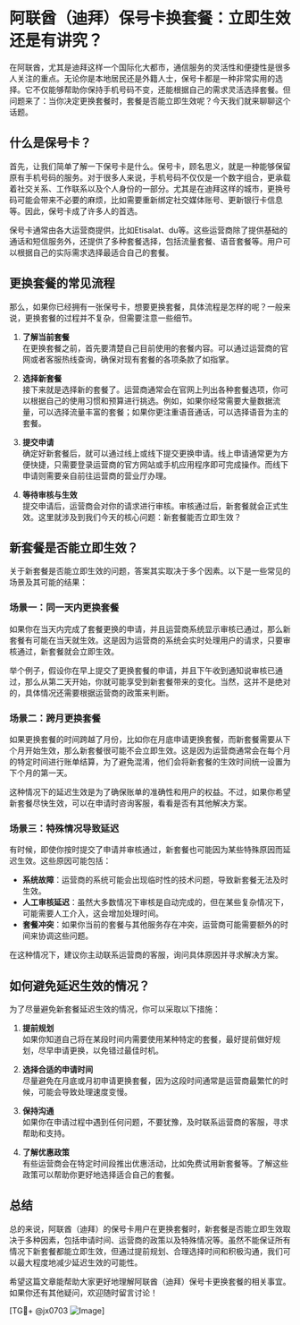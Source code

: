 # 阿联酋（迪拜）保号卡换套餐：立即生效还是有讲究？

在阿联酋，尤其是迪拜这样一个国际化大都市，通信服务的灵活性和便捷性是很多人关注的重点。无论你是本地居民还是外籍人士，保号卡都是一种非常实用的选择。它不仅能够帮助你保持手机号码不变，还能根据自己的需求灵活选择套餐。但问题来了：当你决定更换套餐时，套餐是否能立即生效呢？今天我们就来聊聊这个话题。

## 什么是保号卡？

首先，让我们简单了解一下保号卡是什么。保号卡，顾名思义，就是一种能够保留原有手机号码的服务。对于很多人来说，手机号码不仅仅是一个数字组合，更承载着社交关系、工作联系以及个人身份的一部分。尤其是在迪拜这样的城市，更换号码可能会带来不必要的麻烦，比如需要重新绑定社交媒体账号、更新银行卡信息等。因此，保号卡成了许多人的首选。

保号卡通常由各大运营商提供，比如Etisalat、du等。这些运营商除了提供基础的通话和短信服务外，还提供了多种套餐选择，包括流量套餐、语音套餐等。用户可以根据自己的实际需求选择最适合自己的套餐。

## 更换套餐的常见流程

那么，如果你已经拥有一张保号卡，想要更换套餐，具体流程是怎样的呢？一般来说，更换套餐的过程并不复杂，但需要注意一些细节。

1. **了解当前套餐**  
   在更换套餐之前，首先要清楚自己目前使用的套餐内容。可以通过运营商的官网或者客服热线查询，确保对现有套餐的各项条款了如指掌。

2. **选择新套餐**  
   接下来就是选择新的套餐了。运营商通常会在官网上列出各种套餐选项，你可以根据自己的使用习惯和预算进行挑选。例如，如果你经常需要大量数据流量，可以选择流量丰富的套餐；如果你更注重语音通话，可以选择语音为主的套餐。

3. **提交申请**  
   确定好新套餐后，就可以通过线上或线下提交更换申请。线上申请通常更为方便快捷，只需要登录运营商的官方网站或手机应用程序即可完成操作。而线下申请则需要亲自前往运营商的营业厅办理。

4. **等待审核与生效**  
   提交申请后，运营商会对你的请求进行审核。审核通过后，新套餐就会正式生效。这里就涉及到我们今天的核心问题：新套餐能否立即生效？

## 新套餐是否能立即生效？

关于新套餐是否能立即生效的问题，答案其实取决于多个因素。以下是一些常见的场景及其可能的结果：

### 场景一：同一天内更换套餐

如果你在当天内完成了套餐更换的申请，并且运营商系统显示审核已通过，那么新套餐有可能在当天就生效。这是因为运营商的系统会实时处理用户的请求，只要审核通过，新套餐就会立即生效。

举个例子，假设你在早上提交了更换套餐的申请，并且下午收到通知说审核已通过，那么从第二天开始，你就可能享受到新套餐带来的变化。当然，这并不是绝对的，具体情况还需要根据运营商的政策来判断。

### 场景二：跨月更换套餐

如果更换套餐的时间跨越了月份，比如你在月底申请更换套餐，而新套餐需要从下个月开始生效，那么新套餐很可能不会立即生效。这是因为运营商通常会在每个月的特定时间进行账单结算，为了避免混淆，他们会将新套餐的生效时间统一设置为下个月的第一天。

这种情况下的延迟生效是为了确保账单的准确性和用户的权益。不过，如果你希望新套餐尽快生效，可以在申请时咨询客服，看看是否有其他解决方案。

### 场景三：特殊情况导致延迟

有时候，即使你按时提交了申请并审核通过，新套餐也可能因为某些特殊原因而延迟生效。这些原因可能包括：

- **系统故障**：运营商的系统可能会出现临时性的技术问题，导致新套餐无法及时生效。
- **人工审核延迟**：虽然大多数情况下审核是自动完成的，但在某些复杂情况下，可能需要人工介入，这会增加处理时间。
- **套餐冲突**：如果你当前的套餐与其他服务存在冲突，运营商可能需要额外的时间来协调这些问题。

在这种情况下，建议你主动联系运营商的客服，询问具体原因并寻求解决方案。

## 如何避免延迟生效的情况？

为了尽量避免新套餐延迟生效的情况，你可以采取以下措施：

1. **提前规划**  
   如果你知道自己将在某段时间内需要使用某种特定的套餐，最好提前做好规划，尽早申请更换，以免错过最佳时机。

2. **选择合适的申请时间**  
   尽量避免在月底或月初申请更换套餐，因为这段时间通常是运营商最繁忙的时候，可能会导致处理速度变慢。

3. **保持沟通**  
   如果你在申请过程中遇到任何问题，不要犹豫，及时联系运营商的客服，寻求帮助和支持。

4. **了解优惠政策**  
   有些运营商会在特定时间段推出优惠活动，比如免费试用新套餐等。了解这些政策可以帮助你更好地选择适合自己的套餐。

## 总结

总的来说，阿联酋（迪拜）的保号卡用户在更换套餐时，新套餐是否能立即生效取决于多种因素，包括申请时间、运营商的政策以及特殊情况等。虽然不能保证所有情况下新套餐都能立即生效，但通过提前规划、合理选择时间和积极沟通，我们可以最大程度地减少延迟生效的可能性。

希望这篇文章能帮助大家更好地理解阿联酋（迪拜）保号卡更换套餐的相关事宜。如果你还有其他疑问，欢迎随时留言讨论！

[TG💪+ @jx0703 ![Image](https://github.com/user-attachments/assets/dbca1d08-cadb-493c-b0ec-ad6f7a83f270)]